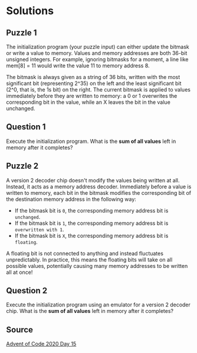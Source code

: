 # Solutions

## Puzzle 1

The initialization program (your puzzle input) can either update the bitmask or write a value to memory. Values and memory addresses are both 36-bit unsigned integers. For example, ignoring bitmasks for a moment, a line like mem[8] = 11 would write the value 11 to memory address 8.

The bitmask is always given as a string of 36 bits, written with the most significant bit (representing 2^35) on the left and the least significant bit (2^0, that is, the 1s bit) on the right. The current bitmask is applied to values immediately before they are written to memory: a 0 or 1 overwrites the corresponding bit in the value, while an X leaves the bit in the value unchanged.

## Question 1

Execute the initialization program. What is the **sum of all values** left in memory after it completes?

## Puzzle 2

A version 2 decoder chip doesn't modify the values being written at all. Instead, it acts as a memory address decoder. Immediately before a value is written to memory, each bit in the bitmask modifies the corresponding bit of the destination memory address in the following way:

- If the bitmask bit is `0`, the corresponding memory address bit is `unchanged`.
- If the bitmask bit is `1`, the corresponding memory address bit is `overwritten with 1`.
- If the bitmask bit is `X`, the corresponding memory address bit is `floating`.

A floating bit is not connected to anything and instead fluctuates unpredictably. In practice, this means the floating bits will take on all possible values, potentially causing many memory addresses to be written all at once!

## Question 2

Execute the initialization program using an emulator for a version 2 decoder chip. What is the **sum of all values** left in memory after it completes?

## Source

[Advent of Code 2020 Day 15](https://adventofcode.com/2020/day/15 "AoC 2020 Day 15")